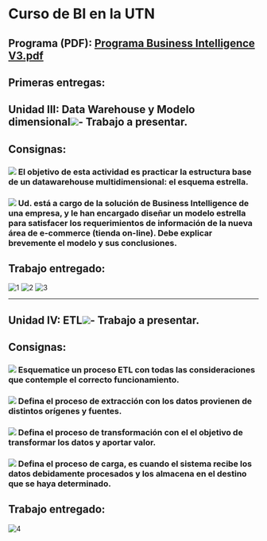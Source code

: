 # Curso de BI en la UTN
## Programa (PDF): [Programa Business Intelligence V3.pdf](https://github.com/agustinrp/Business-Intelligence-UTN/files/6254845/Programa.Business.Intelligence.V3.pdf)
## Primeras entregas:
## Unidad III: Data Warehouse y Modelo dimensional<img src="https://img.icons8.com/clouds/40/000000/data-configuration.png"/>- Trabajo a presentar.
## Consignas:
### <img src="https://img.icons8.com/plumpy/15/000000/sphere.png"/> El objetivo de esta actividad es practicar la estructura base de un datawarehouse multidimensional: el esquema estrella. 
### <img src="https://img.icons8.com/plumpy/15/000000/sphere.png"/> Ud. está a cargo de la solución de Business Intelligence de una empresa, y le han encargado diseñar un modelo estrella para satisfacer los requerimientos de información de la nueva área de e-commerce (tienda on-line). Debe explicar brevemente el modelo y sus conclusiones.
## Trabajo entregado: 
![1](https://user-images.githubusercontent.com/58674979/113514727-a9907c80-9546-11eb-9696-39e836fee913.png)
![2](https://user-images.githubusercontent.com/58674979/113514748-d775c100-9546-11eb-98f1-b26f72437045.png)
![3](https://user-images.githubusercontent.com/58674979/113514760-e6f50a00-9546-11eb-82dd-3ba534e249d7.png)
____________________________________
## Unidad IV: ETL<img src="https://img.icons8.com/nolan/25/data-configuration.png"/>- Trabajo a presentar.
## Consignas:

### <img src="https://img.icons8.com/plumpy/15/000000/sphere.png"/> Esquematice un proceso ETL con todas las consideraciones que contemple el  correcto funcionamiento. 
### <img src="https://img.icons8.com/plumpy/15/000000/sphere.png"/> Defina el proceso de extracción con los datos provienen de distintos orígenes y fuentes.
### <img src="https://img.icons8.com/plumpy/15/000000/sphere.png"/> Defina el proceso de transformación con el el objetivo de transformar los datos y aportar valor.
### <img src="https://img.icons8.com/plumpy/15/000000/sphere.png"/> Defina el proceso de carga, es cuando el sistema recibe los datos debidamente procesados y los almacena en el destino que se haya determinado.
## Trabajo entregado:
![4](https://user-images.githubusercontent.com/58674979/113515103-d5acfd00-9548-11eb-8366-0062cb96d297.png)

